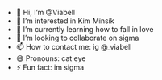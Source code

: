 - 👋 Hi, I’m @Viabell
- 👀 I’m interested in Kim Minsik
- 🌱 I’m currently learning how to fall in love
- 💞️ I’m looking to collaborate on sigma
- 📫 How to contact me: ig @_viabell
- 😄 Pronouns: cat eye
- ⚡ Fun fact: im sigma

<!---
Viabell/Viabell is a ✨ special ✨ repository because its `README.md` (this file) appears on your GitHub profile.
You can click the Preview link to take a look at your changes.
--->
